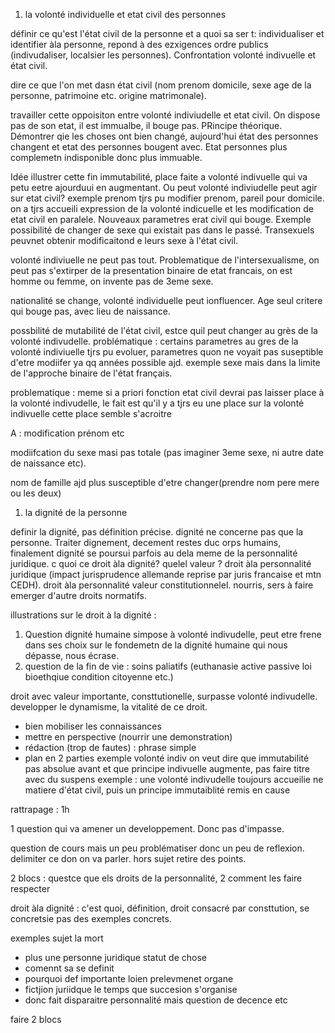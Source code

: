 1. la volonté individuelle et etat civil des personnes

définir ce qu'est l'état civil de la personne et a quoi sa ser t: individualiser et identifier àla personne, repond à des ezxigences ordre publics (indivudaliser, localsier les personnes). Confrontation volonté indivuelle et état civil.

dire ce que l'on met dasn état civil (nom prenom domicile, sexe age de la personne, patrimoine etc. origine matrimonale). 

travailler cette oppoisiton entre volonté indiviudelle et etat civil. On dispose pas de son etat, il est immualbe, il bouge pas. PRincipe théorique. Démontrer qie les choses ont bien changé, aujourd'hui état des personnes changent et etat des personnes bougent avec. Etat personnes plus complemetn indisponible donc plus immuable.

Idée illustrer cette fin immutabilité, place faite a volonté indivuelle qui va petu eetre ajourduui en augmentant. Ou peut volonté indiviudelle peut agir sur etat civil? exemple prenom tjrs pu modifier prenom, pareil pour domicile. on a tjrs accueili expression de la volonté indicuelle et les modification de etat civil en paralele. Nouveaux parametres erat civil qui bouge. Exemple possibilité de changer de sexe qui existait pas dans le passé. Transexuels peuvnet obtenir modificaitond e leurs sexe à l'état civil. 

volonté indiviuelle ne peut pas tout. Problematique de l'intersexualisme, on peut pas s'extirper de la presentation binaire de etat francais, on est homme ou femme, on invente pas de 3eme sexe.

nationalité se change, volonté individuelle peut ionfluencer. Age seul critere qui bouge pas, avec lieu de naissance. 

possbilité de mutabilité de l'état civil, estce quil peut changer au grès de la volonté indivudelle. problématique : certains parametres au gres de la volonté indiviuelle tjrs pu evoluer, parametres quon ne voyait pas suseptible d'etre modiifer ya qq années possible ajd. exemple sexe mais dans la limite de l'approche binaire de l'état français. 

problematique : meme si a priori fonction etat civil devrai pas laisser place à la volonté indivudelle, le fait est qu'il y a tjrs eu une place sur la volonté indivuelle cette place semble s'acroitre

A : modification prénom etc

modiifcation du sexe masi pas totale (pas imaginer 3eme sexe, ni autre date de naissance etc).

nom de famille ajd plus susceptible d'etre changer(prendre nom pere mere ou les deux)

1. la dignité de la personne

definir la dignité, pas définition précise. dignité ne concerne pas que la personne. Traiter dignement, decement restes duc orps humains, finalement dignité se poursui parfois au dela meme de la personnalité juridique. 
c quoi ce droit àla dignité? quelel valeur ? droit àla personnalité juridique (impact jurisprudence allemande reprise par juris francaise et mtn CEDH). droit àla personnalité valeur constitutionnelel. nourris, sers à faire emerger d'autre droits normatifs. 

illustrations sur le droit à la dignité :
1. Question dignité humaine simpose à volonté indivudelle, peut etre frene dans ses choix sur le fondemetn de la dignité humaine qui nous dépasse, nous écrase.
2. question de la fin de vie : soins paliatifs (euthanasie active passive loi bioethqiue condition citoyenne etc.)

droit avec valeur importante, consttutionelle, surpasse volonté indivudelle. developper le dynamisme, la vitalité de ce droit. 

- bien mobiliser les connaissances
- mettre en perspective (nourrir une demonstration)
- rédaction (trop de fautes) : phrase simple
- plan en 2 parties exemple volonté indiv on veut dire que immutabilité pas absolue avant et que principe indivuelle augmente, pas faire titre avec du suspens exemple : une volonté indivudelle toujours accueilie ne matiere d'état civil, puis un principe immutaiblité remis en cause

rattrapage : 1h

1 question qui va amener un developpement. Donc pas d'impasse.

question de cours mais un peu problématiser donc un peu de reflexion. delimiter ce don on va parler. hors sujet retire des points. 

2 blocs : questce que els droits de la personnalité, 2 comment les faire respecter

droit àla dignité : c'est quoi, définition, droit consacré par consttution, se concretsie pas des exemples concrets.

exemples sujet la mort
- plus une personne juridique statut de chose
- comennt sa se definit
- pourquoi def importante loien prelevmenet organe
- fictjion juriidque le temps que succesion s'organise
- donc fait disparaitre personnalité mais question de decence etc

faire 2 blocs

